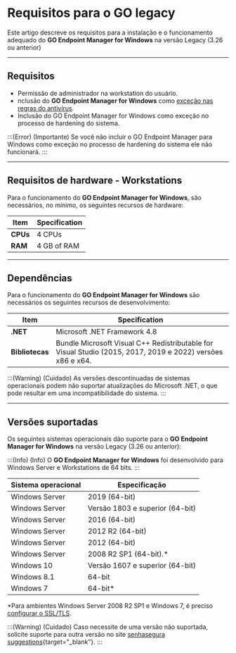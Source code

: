 # Requisitos para o GO legacy

Este artigo descreve os requisitos para a instalação e o funcionamento adequado do **GO Endpoint Manager for Windows** na versão Legacy (3.26 ou anterior)

* * *

## **Requisitos**

* Permissão de administrador na workstation do usuário.
* nclusão do **GO Endpoint Manager for Windows** como [exceção nas regras do antivírus](/v3-33/docs/pt/go-windows-antivirus-exclusions).
* Inclusão do GO Endpoint Manager for Windows como exceção no processo de hardening do sistema.

:::(Error) (Importante)
Se você não incluir o GO Endpoint Manager para Windows como exceção no processo de hardening do sistema ele não funcionará.
:::

* * *

## Requisitos de hardware - Workstations

Para o funcionamento do **GO Endpoint Manager for Windows**, são necessários, no mínimo, os seguintes recursos de hardware:

| Item | Specification |
| --- | --- |
| **CPUs** | 4 CPUs |
| **RAM** | 4 GB of RAM |

* * *

## Dependências

Para o funcionamento do **GO Endpoint Manager for Windows** são necessários os seguintes recursos de desenvolvimento:
 
| Item | Specification |
| --- | --- |
| **.NET** | Microsoft .NET Framework 4.8 |
| **Bibliotecas** | Bundle Microsoft Visual C++ Redistributable for Visual Studio (2015, 2017, 2019 e 2022) versões x86 e x64. |

:::(Warning) (Cuidado)
As versões descontinuadas de sistemas operacionais podem não suportar atualizações do Microsoft .NET, o que pode resultar em uma incompatibilidade do sistema.
:::

* * *

## Versões suportadas

Os seguintes sistemas operacionais dão suporte para o **GO Endpoint Manager for Windows** na versão Legacy (3.26 ou anterior):

:::(Info) (Info)
O **GO Endpoint Manager for Windows** foi desenvolvido para Windows Server e Workstations de 64 bits.
:::

| Sistema operacional  | Especificação |
| --- | --- |
| Windows Server  | 2019 (64-bit)|
| Windows Server  | Versão 1803 e superior (64-bit)|
| Windows Server  | 2016 (64-bit)|
| Windows Server | 2012 R2 (64-bit) |
| Windows Server  | 2012 (64-bit) |
| Windows Server  | 2008 R2 SP1 (64-bit).*|
| Windows 10 | Versão 1607 e superior (64-bit) |
| Windows 8.1 | 64-bit |
| Windows 7 | 64-bit* |

*Para ambientes Windows Server 2008 R2 SP1 e Windows 7, é preciso [configurar o SSL/TLS](/v3-33/docs/pt/go-windows-how-to-configure-ssltls).

:::(Warning) (Cuidado)
Caso necessite de uma versão não suportada, solicite suporte para outra versão no site [senhasegura suggestions](https://senhasegura.com/suggestions/){target="_blank"}.
:::